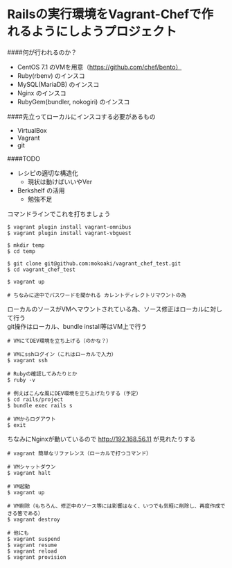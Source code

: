 # Railsの実行環境をVagrant-Chefで作れるようにしようプロジェクト

####何が行われるのか？
- CentOS 7.1 のVMを用意（https://github.com/chef/bento）
- Ruby(rbenv) のインスコ
- MySQL(MariaDB) のインスコ
- Nginx のインスコ
- RubyGem(bundler, nokogiri) のインスコ

####先立ってローカルにインスコする必要があるもの
- VirtualBox
- Vagrant
- git

####TODO
- レシピの適切な構造化
  - 現状は動けばいいやVer
- Berkshelf の活用
  - 勉強不足

コマンドラインでこれを打ちましょう
```
$ vagrant plugin install vagrant-omnibus
$ vagrant plugin install vagrant-vbguest

$ mkdir temp
$ cd temp

$ git clone git@github.com:mokoaki/vagrant_chef_test.git
$ cd vagrant_chef_test

$ vagrant up

# ちなみに途中でパスワードを聞かれる カレントディレクトリマウントの為
```

ローカルのソースがVMへマウントされている為、ソース修正はローカルに対して行う  
git操作はローカル、bundle install等はVM上で行う  

```
# VMにてDEV環境を立ち上げる（のかな？）

# VMにsshログイン（これはローカルで入力）
$ vagrant ssh

# Rubyの確認してみたりとか
$ ruby -v

# 例えばこんな風にDEV環境を立ち上げたりする（予定）
$ cd rails/project
$ bundle exec rails s

# VMからログアウト
$ exit
```

ちなみにNginxが動いているので http://192.168.56.11 が見れたりする

```
# vagrant 簡単なリファレンス（ローカルで打つコマンド）

# VMシャットダウン
$ vagrant halt

# VM起動
$ vagrant up

# VM削除（もちろん、修正中のソース等には影響はなく、いつでも気軽に削除し、再度作成できる筈である）
$ vagrant destroy

# 他にも
$ vagrant suspend
$ vagrant resume
$ vagrant reload
$ vagrant provision
```
